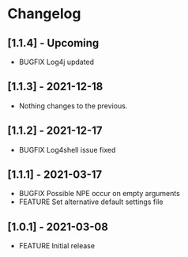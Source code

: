 # Changelog

## [1.1.4] - Upcoming

* BUGFIX Log4j updated

## [1.1.3] - 2021-12-18

* Nothing changes to the previous.

## [1.1.2] - 2021-12-17

* BUGFIX Log4shell issue fixed

## [1.1.1] - 2021-03-17

* BUGFIX Possible NPE occur on empty arguments
* FEATURE Set alternative default settings file

## [1.0.1] - 2021-03-08

* FEATURE Initial release